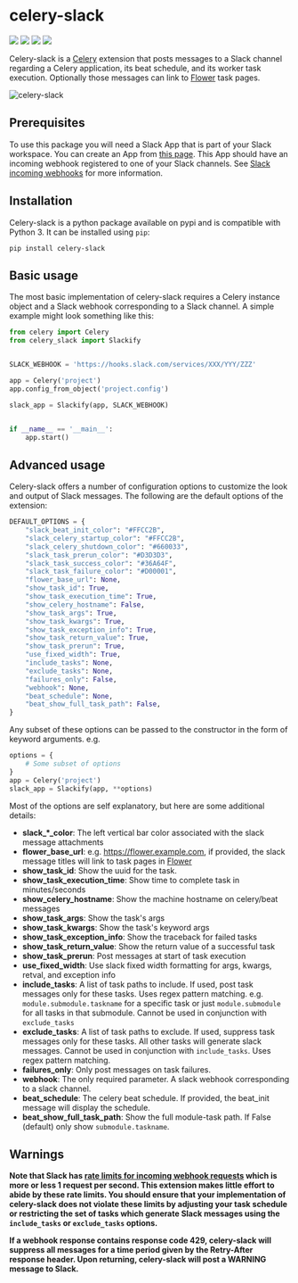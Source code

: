 # celery-slack

![](https://img.shields.io/travis/crflynn/celery-slack.svg) ![](https://img.shields.io/readthedocs/celery-slack.svg) ![](https://img.shields.io/pypi/v/celery-slack.svg) ![](https://img.shields.io/pypi/pyversions/celery-slack.svg)


Celery-slack is a [Celery](http://docs.celeryproject.org/en/latest/index.html)
extension that posts messages to a Slack channel
regarding a Celery application, its beat schedule, and its worker task
execution. Optionally those messages can link to
[Flower](http://flower.readthedocs.io/en/latest/) task pages.

![celery-slack](https://i.imgur.com/fDkivP8.png)

## Prerequisites

To use this package you will need a Slack App that is part of your
Slack workspace. You can create an App from
[this page](https://api.slack.com/apps). This App should have an incoming
webhook registered to one of your Slack channels. See
[Slack incoming webhooks](https://api.slack.com/incoming-webhooks) for more
information.

## Installation

Celery-slack is a python package available on pypi and is compatible with
Python 3. It can be installed using `pip`:

```
pip install celery-slack
```

## Basic usage

The most basic implementation of celery-slack requires a Celery instance object
and a Slack webhook corresponding to a Slack channel. A simple example might
look something like this:

```python
from celery import Celery
from celery_slack import Slackify


SLACK_WEBHOOK = 'https://hooks.slack.com/services/XXX/YYY/ZZZ'

app = Celery('project')
app.config_from_object('project.config')

slack_app = Slackify(app, SLACK_WEBHOOK)


if __name__ == '__main__':
    app.start()
```

## Advanced usage

Celery-slack offers a number of configuration options to customize the look
and output of Slack messages. The following are the default options of the
extension:

```python
DEFAULT_OPTIONS = {
    "slack_beat_init_color": "#FFCC2B",
    "slack_celery_startup_color": "#FFCC2B",
    "slack_celery_shutdown_color": "#660033",
    "slack_task_prerun_color": "#D3D3D3",
    "slack_task_success_color": "#36A64F",
    "slack_task_failure_color": "#D00001",
    "flower_base_url": None,
    "show_task_id": True,
    "show_task_execution_time": True,
    "show_celery_hostname": False,
    "show_task_args": True,
    "show_task_kwargs": True,
    "show_task_exception_info": True,
    "show_task_return_value": True,
    "show_task_prerun": True,
    "use_fixed_width": True,
    "include_tasks": None,
    "exclude_tasks": None,
    "failures_only": False,
    "webhook": None,
    "beat_schedule": None,
    "beat_show_full_task_path": False,
}
```

Any subset of these options can be passed to the constructor in the form
of keyword arguments. e.g.

```python
options = {
    # Some subset of options
}
app = Celery('project')
slack_app = Slackify(app, **options)
```

Most of the options are self explanatory, but here are some additional details:

* **slack_\*_color**: The left vertical bar color associated with the slack
    message attachments
* **flower_base_url**: e.g. https://flower.example.com, if provided, the slack
    message titles will link to task pages in
    [Flower](http://flower.readthedocs.io/en/latest/)
* **show_task_id**: Show the uuid for the task.
* **show_task_execution_time**: Show time to complete task in minutes/seconds
* **show_celery_hostname**: Show the machine hostname on celery/beat messages
* **show_task_args**: Show the task's args
* **show_task_kwargs**: Show the task's keyword args
* **show_task_exception_info**: Show the traceback for failed tasks
* **show_task_return_value**: Show the return value of a successful task
* **show_task_prerun**: Post messages at start of task execution
* **use_fixed_width**: Use slack fixed width formatting for args, kwargs,
    retval, and exception info
* **include_tasks**: A list of task paths to include.
    If used, post task messages only for these tasks. Uses
    regex pattern matching. e.g. `module.submodule.taskname` for a specific
    task or just `module.submodule` for all tasks in that submodule. Cannot be
    used in conjunction with `exclude_tasks`
* **exclude_tasks**: A list of task paths to exclude.
    If used, suppress task messages only for these tasks.
    All other tasks will generate slack messages. Cannot be used in conjunction
    with `include_tasks`. Uses regex pattern matching.
* **failures_only**: Only post messages on task failures.
* **webhook**: The only required parameter. A slack webhook corresponding to a
    slack channel.
* **beat_schedule**: The celery beat schedule. If provided, the beat_init
    message will display the schedule.
* **beat_show_full_task_path**: Show the full module-task path. If False
    (default) only show `submodule.taskname`.


## Warnings

**Note that Slack has
[rate limits for incoming webhook requests](https://api.slack.com/docs/rate-limits)
which is more or less 1 request per second.
This extension makes little effort to abide by these rate limits. You should
ensure that your implementation of celery-slack does not violate these limits
by adjusting your task schedule or restricting the set of tasks which generate
Slack messages using the `include_tasks` or `exclude_tasks` options.**

**If a webhook response contains response code 429, celery-slack will suppress
all messages for a time period given by the Retry-After response header. Upon
returning, celery-slack will post a WARNING message to Slack.**
